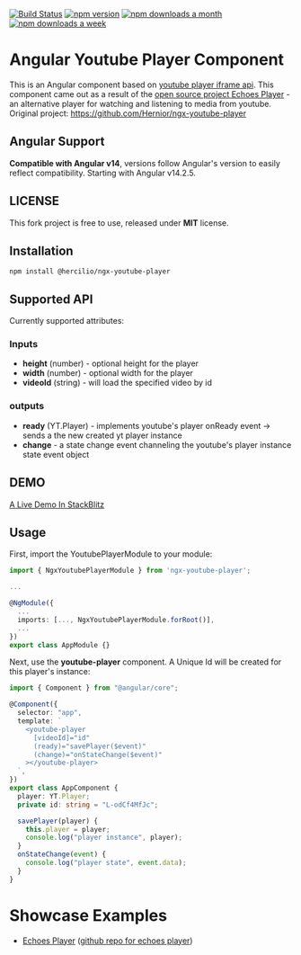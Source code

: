 [![Build Status](https://travis-ci.org/Hernior/ngx-youtube-player.svg?branch=master)](https://travis-ci.org/Hernior/ngx-youtube-player)
[![npm version](https://badge.fury.io/js/ngx-youtube-player.svg)](https://badge.fury.io/js/ngx-youtube-player)
[![npm downloads a month](https://img.shields.io/npm/dm/ngx-youtube-player.svg)](https://img.shields.io/npm/dm/ngx-youtube-player.svg)
[![npm downloads a week](https://img.shields.io/npm/dt/ngx-youtube-player.svg)](https://img.shields.io/npm/dt/ngx-youtube-player.svg)

# Angular Youtube Player Component

This is an Angular component based on [youtube player iframe api](https://developers.google.com/youtube/iframe_api_reference).
This component came out as a result of the [open source project Echoes Player](http://github.com/Hernior/echoes-player) - an alternative player for watching and listening to media from youtube.
Original project: https://github.com/Hernior/ngx-youtube-player

## Angular Support

**Compatible with Angular v14**, versions follow Angular's version to easily reflect compatibility.
Starting with Angular v14.2.5.

## LICENSE

This fork project is free to use, released under **MIT** license.

## Installation

`npm install @hercilio/ngx-youtube-player`

## Supported API

Currently supported attributes:

### Inputs

- **height** (number) - optional height for the player
- **width** (number) - optional width for the player
- **videoId** (string) - will load the specified video by id

### outputs

- **ready** (YT.Player) - implements youtube's player onReady event -> sends a the new created yt player instance
- **change** - a state change event channeling the youtube's player instance state event object

## DEMO

[A Live Demo In StackBlitz](https://stackblitz.com/edit/ngx-youtube-player?file=src%2Fapp%2Fapp.module.ts)

## Usage

First, import the YoutubePlayerModule to your module:

```typescript
import { NgxYoutubePlayerModule } from 'ngx-youtube-player';

...

@NgModule({
  ...
  imports: [..., NgxYoutubePlayerModule.forRoot()],
  ...
})
export class AppModule {}
```

Next, use the **youtube-player** component. A Unique Id will be created for this player's instance:

```typescript
import { Component } from "@angular/core";

@Component({
  selector: "app",
  template: `
    <youtube-player
      [videoId]="id"
      (ready)="savePlayer($event)"
      (change)="onStateChange($event)"
    ></youtube-player>
  `,
})
export class AppComponent {
  player: YT.Player;
  private id: string = "L-odCf4MfJc";

  savePlayer(player) {
    this.player = player;
    console.log("player instance", player);
  }
  onStateChange(event) {
    console.log("player state", event.data);
  }
}
```

# Showcase Examples

- [Echoes Player](http://orizens.github.io/echoes-player) ([github repo for echoes player](http://github.com/Hernior/echoes-player))
